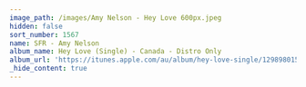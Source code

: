 ```yaml
---
image_path: /images/Amy Nelson - Hey Love 600px.jpeg
hidden: false
sort_number: 1567
name: SFR - Amy Nelson
album_name: Hey Love (Single) - Canada - Distro Only
album_url: 'https://itunes.apple.com/au/album/hey-love-single/1298980158'
_hide_content: true
---
```


